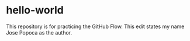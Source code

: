 # hello-world
This repository is for practicing the GitHub Flow.
This edit states my name Jose Popoca as the author.
